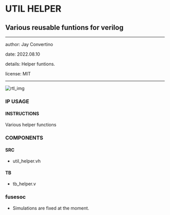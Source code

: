 # UTIL HELPER
## Various reusable funtions for verilog
---

   author: Jay Convertino   
   
   date: 2022.08.10  
   
   details: Helper funtions.   
   
   license: MIT   
   
---

![rtl_img](./rtl.png)

### IP USAGE
#### INSTRUCTIONS

Various helper functions

### COMPONENTS
#### SRC

* util_helper.vh
  
#### TB

* tb_helper.v
  
### fusesoc

* Simulations are fixed at the moment.
